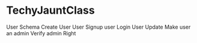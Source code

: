 # TechyJauntClass
User Schema
Create User
User Signup
user Login
User Update
Make user an admin
Verify admin Right
